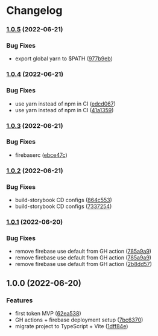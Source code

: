 # Changelog

### [1.0.5](https://www.github.com/clarke-energia/foton-ui/compare/v1.0.4...v1.0.5) (2022-06-21)


### Bug Fixes

* export global yarn to $PATH ([977b9eb](https://www.github.com/clarke-energia/foton-ui/commit/977b9ebed430c48c6298006eff3a3e9fdc56ae85))

### [1.0.4](https://www.github.com/clarke-energia/foton-ui/compare/v1.0.3...v1.0.4) (2022-06-21)


### Bug Fixes

* use yarn instead of npm in CI ([edcd067](https://www.github.com/clarke-energia/foton-ui/commit/edcd067b31960331818daa949f98791b4b454707))
* use yarn instead of npm in CI ([41a1359](https://www.github.com/clarke-energia/foton-ui/commit/41a1359637dfb7f22dc5052ea3946160170827f1))

### [1.0.3](https://www.github.com/clarke-energia/foton-ui/compare/v1.0.2...v1.0.3) (2022-06-21)


### Bug Fixes

* firebaserc ([ebce47c](https://www.github.com/clarke-energia/foton-ui/commit/ebce47c938b2b48619d2ba25b36adebb6fb6d327))

### [1.0.2](https://www.github.com/clarke-energia/foton-ui/compare/v1.0.1...v1.0.2) (2022-06-21)


### Bug Fixes

* build-storybook CD configs ([864c553](https://www.github.com/clarke-energia/foton-ui/commit/864c5538d14dc8ac2bd88c69e6901f94b6249b9e))
* build-storybook CD configs ([7337254](https://www.github.com/clarke-energia/foton-ui/commit/7337254fca534d2a06bb795e7f8c136d6897b5b4))

### [1.0.1](https://www.github.com/clarke-energia/foton-ui/compare/v1.0.0...v1.0.1) (2022-06-20)


### Bug Fixes

* remove firebase use default from GH action ([785a9a9](https://www.github.com/clarke-energia/foton-ui/commit/785a9a9db4248b8ed0347c51a96d887bec2cf734))
* remove firebase use default from GH action ([785a9a9](https://www.github.com/clarke-energia/foton-ui/commit/785a9a9db4248b8ed0347c51a96d887bec2cf734))
* remove firebase use default from GH action ([2b8dd57](https://www.github.com/clarke-energia/foton-ui/commit/2b8dd5779b542f0a38f4a11e12a8b25db2a5d9b3))

## 1.0.0 (2022-06-20)


### Features

* first token MVP ([62ea538](https://www.github.com/clarke-energia/foton-ui/commit/62ea538cdc3bc5186bcc99d4e5077245479f3241))
* GH actions + firebase deployment setup ([7bc6370](https://www.github.com/clarke-energia/foton-ui/commit/7bc6370150727c89a0a4c17d709f2b4aadde69f1))
* migrate project to TypeScript + Vite ([1dff84e](https://www.github.com/clarke-energia/foton-ui/commit/1dff84e2ff0355fbbd0dd22df3687d43cf105ff3))

